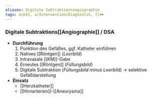 ```yaml
---
aliases: Digitale Subtraktionsangiographie
tags: m/m15, a/Intervention/Diagnostik, f/🕶️
---
```

### Digitale Subtraktions[[Angiographie]] / DSA
- **Durchführung**
	1. Punktion des Gefäßes, ggf. Katheter einführen
	2. Natives [[Röntgen]] (*Leerbild*)
	3. Intravasale [[KM]]-Gabe
	4. Erneutes [[Röntgen]] (*Füllungsbild*)
	5. Digitale Subtraktion (*Füllungsbild minus Leerbild*) → selektive Gefäßdarstellung
- **Einsatz**
	- [[Herzkatheter]]
	- [[Hirnarterien]]-[[Aneurysma]]